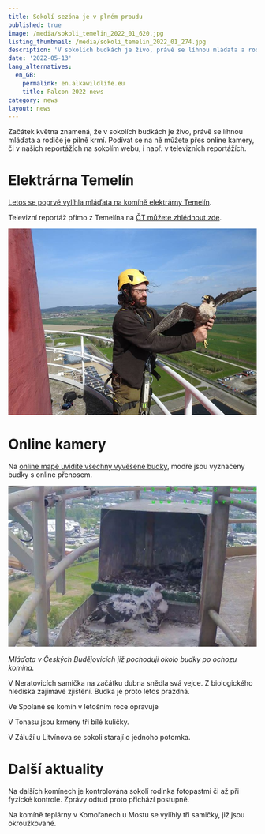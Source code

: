 ```yaml
---
title: Sokolí sezóna je v plném proudu
published: true
image: /media/sokoli_temelin_2022_01_620.jpg
listing_thumbnail: /media/sokoli_temelin_2022_01_274.jpg
description: 'V sokolích budkách je živo, právě se líhnou mládata a rodiče je pilně krmí.'
date: '2022-05-13'
lang_alternatives:
  en_GB:
    permalink: en.alkawildlife.eu
    title: Falcon 2022 news
category: news
layout: news
---
```

Začátek května znamená, že v sokolích budkách je živo, právě se líhnou mláďata a rodiče je pilně krmí. Podívat se na ně můžete přes online kamery, či v našich reportážích na sokolím webu, i např. v televizních reportážích. 

# Elektrárna Temelín

[Letos se poprvé vylíhla mláďata na komíně elektrárny Temelín](https://sokolinakominech.cz/news/v-temel%C3%ADn%C4%9B-se-poprv%C3%A9-vyl%C3%ADhli-sokol%C3%ADci). 

Televizní reportáž přímo z Temelína na [ČT můžete zhlédnout zde](https://ct24.ceskatelevize.cz/3484272-na-komine-jaderne-elektrarny-temelin-se-vylihla-prvni-sokoli-mladata). 

![](/media/vaclavberan-sokoli-temelin.jpg)

# Online kamery

Na [online mapě uvidíte všechny vyvěšené budky](http://mapa.sokolinakominech.cz/), modře jsou vyznačeny budky s online přenosem. 

![](/media/budejovice_mladata_predbudkou.jpg)

_Mláďata v Českých Budějovicích již pochodují okolo budky po ochozu komína._  

V Neratovicích samička na začátku dubna snědla svá vejce. Z biologického hlediska zajímavé zjištění. Budka je proto letos prázdná. 

Ve Spolaně se komín v letošním roce opravuje

V Tonasu jsou krmeny tři bílé kuličky.

V Záluží u Litvínova se sokoli starají o jednoho potomka.



# Další aktuality

Na dalších komínech je kontrolována sokolí rodinka fotopastmi či až při fyzické kontrole. Zprávy odtud proto přichází postupně.

Na komíně teplárny v Komořanech u Mostu se vylíhly tři samičky, již jsou okroužkované.
